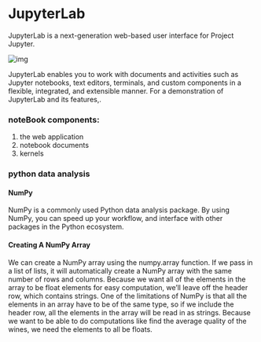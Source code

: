 # JupyterLab

JupyterLab is a next-generation web-based user interface for Project Jupyter.

![img](https://jupyterlab.readthedocs.io/en/stable/_images/interface_jupyterlab.png)

JupyterLab enables you to work with documents and activities such as Jupyter notebooks, text editors, terminals, and custom components in a flexible, integrated, and extensible manner. For a demonstration of JupyterLab and its features,.

### noteBook components:

1. the web application 
2. notebook documents
3. kernels

### python data analysis

#### NumPy

NumPy is a commonly used Python data analysis package. By using NumPy, you can speed up your workflow, and interface with other packages in the Python ecosystem.

#### Creating A NumPy Array

We can create a NumPy array using the numpy.array function. If we pass in a list of lists, it will automatically create a NumPy array with the same number of rows and columns. Because we want all of the elements in the array to be float elements for easy computation, we’ll leave off the header row, which contains strings. One of the limitations of NumPy is that all the elements in an array have to be of the same type, so if we include the header row, all the elements in the array will be read in as strings. Because we want to be able to do computations like find the average quality of the wines, we need the elements to all be floats.


